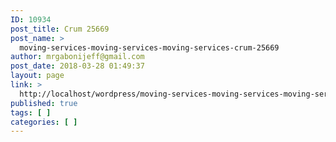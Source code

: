 ```yaml
---
ID: 10934
post_title: Crum 25669
post_name: >
  moving-services-moving-services-moving-services-crum-25669
author: mrgabonijeff@gmail.com
post_date: 2018-03-28 01:49:37
layout: page
link: >
  http://localhost/wordpress/moving-services-moving-services-moving-services-crum-25669/
published: true
tags: [ ]
categories: [ ]
---
```

